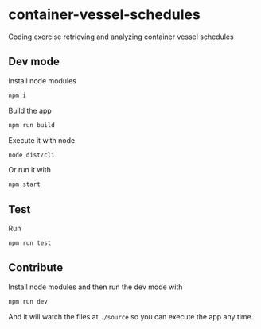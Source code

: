 # container-vessel-schedules

Coding exercise retrieving and analyzing container vessel schedules

## Dev mode

Install node modules

```bash
npm i
```

Build the app

```bash
npm run build
```

Execute it with node

```bash
node dist/cli
```

Or run it with

```bash
npm start
```

## Test

Run

```bash
npm run test
```

## Contribute

Install node modules and then run the dev mode with

```bash
npm run dev
```

And it will watch the files at `./source` so you can execute the app any time.
